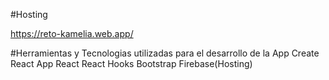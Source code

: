 #Hosting 

https://reto-kamelia.web.app/

#Herramientas y Tecnologias utilizadas para el desarrollo de la App
Create React App
React 
React Hooks
Bootstrap
Firebase(Hosting)
